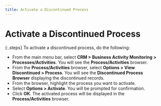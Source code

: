 ```yaml
---
title: Activate a Discontinued Process
---
```


# Activate a Discontinued Process


{:.steps}
To activate a discontinued process, do the  following:

- From the main  menu bar, select **CRM 
 &gt; Business Activity Monitoring &gt; Processes/Activities**. You  will see the **Process/Activities**  browser.
- From the **Process/Activities** browser, select  **Options &gt; View Discontinued &gt; Process**.  You will see the **Discontinued Process 
 Browser** displaying the discontinued records.
- From the browser,  highlight the process you want to activate.
- Select **Options &gt; Activate**. You will be prompted  for confirmation.
- Click **OK**. The activated process will be displayed  in the **Process/Activities** browser.

